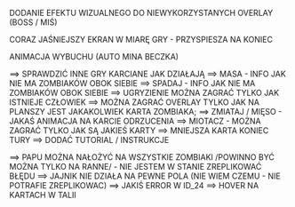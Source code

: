 DODANIE EFEKTU WIZUALNEGO DO NIEWYKORZYSTANYCH OVERLAY (BOSS / MIŚ)

CORAZ JAŚNIEJSZY EKRAN W MIARĘ GRY - PRZYSPIESZA NA KONIEC

ANIMACJA WYBUCHU (AUTO MINA BECZKA)

==> SPRAWDZIĆ INNE GRY KARCIANE JAK DZIAŁAJĄ
==> MASA - INFO JAK NIE MA ZOMBIAKÓW OBOK SIEBIE
==> SPADAJ - INFO JAK NIE MA ZOMBIAKÓW OBOK SIEBIE
==> UGRYZIENIE MOŻNA ZAGRAĆ TYLKO JAK ISTNIEJE CZŁOWIEK
==> MOŻNA ZAGRAĆ OVERLAY TYLKO JAK NA PLANSZY JEST JAKAKOLWIEK KARTA ZOMBIAKA;
==> ZMIATAJ / MIĘSO - JAKAŚ ANIMACJA NA KARCIE ODRZUCENIA
==> MIOTACZ - MOŻNA ZAGRAĆ TYLKO JAK SĄ JAKIEŚ KARTY
==> MNIEJSZA KARTA KONIEC TURY
==> DODAĆ TUTORIAL / INSTRUKCJE

==> PAPU MOŻNA NAŁOŻYĆ NA WSZYSTKIE ZOMBIAKI /POWINNO BYĆ MOŻNA TYLKO NA RANNE/ - NIE JESTEM W STANIE ZREPLIKOWAĆ BŁĘDU
==> JAJNIK NIE DZIAŁA NA PEWNE POLA (NIE WIEM CZEMU - NIE POTRAFIE ZREPLIKOWAC)
==> JAKIŚ ERROR W ID_24
==> HOVER NA KARTACH W TALII
